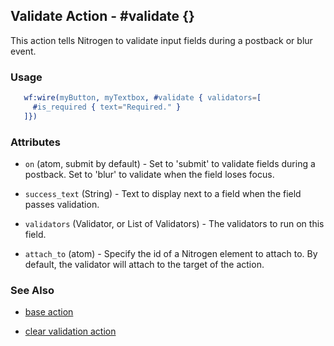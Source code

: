 
## Validate Action - #validate {}

  This action tells Nitrogen to validate input fields during a postback or blur event.

### Usage

```erlang
   wf:wire(myButton, myTextbox, #validate { validators=[
     #is_required { text="Required." }
   ]})

```

### Attributes

   * `on` (atom, submit by default) - Set to 'submit' to validate fields during a postback. Set to 'blur' to validate when the field loses focus.

   * `success_text` (String) - Text to display next to a field when the field passes validation.

   * `validators` (Validator, or List of Validators) - The validators to run on this field.

   * `attach_to` (atom) - Specify the id of a Nitrogen element to attach to. By default, the validator will attach to the target of the action.

### See Also

 *  [base action](./base.html)

 *  [clear validation action](./clear_validation.html)
